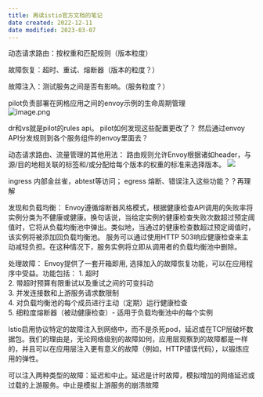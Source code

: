 ```yaml
---
title: 再读istio官方文档的笔记
date created: 2022-12-11
date modified: 2023-03-07
---
```


动态请求路由：按权重和匹配规则（版本粒度）

故障恢复：超时、重试、熔断器（版本的粒度？）

故障注入：测试服务之间是否有影响。（服务粒度？）

pilot负责部署在网格应用之间的envoy示例的生命周期管理  
![image.png](https://img.oldwinter.top/20221211194531.png)

dr和vs就是pilot的rules api。
pilot如何发现这些配置更改了？
然后通过envoy API分发规则到各个服务组件的envoy里面去？

动态请求路由、流量管理的其他用法：
路由规则允许Envoy根据诸如header，与源/目的地相关联的标签和/或分配给每个版本的权重的标准来选择版本。
![](https://img.oldwinter.top/20221211194531.png)

ingress 内部金丝雀，abtest等访问；
egress 熔断、错误注入这些功能？？再理解

发现和负载均衡：
Envoy遵循熔断器风格模式，根据健康检查API调用的失败率将实例分类为不健康或健康。换句话说，当给定实例的健康检查失败次数超过预定阈值时，它将从负载均衡池中弹出。类似地，当通过的健康检查数超过预定阈值时，该实例将被添加回负载均衡池。
服务可以通过使用HTTP 503响应健康检查来主动减轻负担。在这种情况下，服务实例将立即从调用者的负载均衡池中删除。

处理故障：
Envoy提供了一套开箱即用, 选择加入的故障恢复功能，可以在应用程序中受益。功能包括：
	1. 超时  
	2. 带超时预算有限重试以及重试之间的可变抖动  
	3. 并发连接数和上游服务请求数限制  
	4. 对负载均衡池的每个成员进行主动（定期）运行健康检查  
	5. 细粒度熔断器（被动健康检查）- 适用于负载均衡池中的每个实例

Istio启用协议特定的故障注入到网络中，而不是杀死pod，延迟或在TCP层破坏数据包。我们的理由是，无论网络级别的故障如何，应用层观察到的故障都是一样的，并且可以在应用层注入更有意义的故障（例如，HTTP错误代码），以锻炼应用的弹性。

可以注入两种类型的故障：延迟和中止。延迟是计时故障，模拟增加的网络延迟或过载的上游服务。中止是模拟上游服务的崩溃故障
